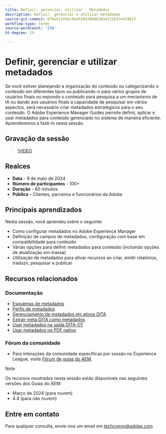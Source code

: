 ```yaml
---
title: Definir, gerenciar, utilizar - Metadados
description: Definir, gerenciar e utilizar metadados
source-git-commit: 876e512febc9a4529d70b96303af21917e41961f
workflow-type: tm+mt
source-wordcount: '238'
ht-degree: 1%

---
```



# Definir, gerenciar e utilizar metadados

Se você estiver planejando a organização do conteúdo ou categorizando o conteúdo em diferentes tipos ou publicando-o para vários grupos de usuários finais ou expondo o conteúdo para pesquisa a um mecanismo de IA ou dando aos usuários finais a capacidade de pesquisar em vários aspectos, será necessário criar metadados estratégicos para o seu conteúdo.
O Adobe Experience Manager Guides permite definir, aplicar e usar metadados para conteúdo gerenciado no sistema de maneira eficiente. Aprenderemos a fazê-lo nesta sessão.


## Gravação da sessão

>[!VIDEO](https://video.tv.adobe.com/v/3429088/asset-metadata-guides-metadata-aem-guides?quality=12&learn=on)


## Realces

- **Data** - 9 de maio de 2024
- **Número de participantes** - 100+
- **Duração** - 60 minutos
- **Público** - Clientes, parceiros e funcionários da Adobe

## Principais aprendizados

Nesta sessão, você aprendeu sobre o seguinte:
- Como configurar metadados no Adobe Experience Manager
- Definição de campos de metadados, configuração com base em compatibilidade para conteúdo
- Várias opções para definir metadados para conteúdo (incluindo opções de atualização em massa)
- Utilização de metadados para ativar recursos ao criar, emitir relatórios, traduzir, pesquisar e publicar


## Recursos relacionados

### Documentação

- [Esquemas de metadados](https://experienceleague.adobe.com/en/docs/experience-manager-cloud-service/content/assets/manage/metadata-schemas)
- [Perfis de metadados](https://experienceleague.adobe.com/en/docs/experience-manager-cloud-service/content/assets/manage/metadata-profiles)
- [Gerenciamento de metadados em ativos DITA](https://experienceleague.adobe.com/en/docs/experience-manager-guides/using/knowledge-base/kb-articles/authoring/reports/manage-metadata)
- [Extrair meta DITA como metadados](https://experienceleague.adobe.com/en/docs/experience-manager-guides/using/install-guide/cs-ig/aem-asset-search-cs/conf-dita-search#id192SF0G10YK)
- [Usar metadados na saída DITA-OT](https://experienceleague.adobe.com/en/docs/experience-manager-guides/using/install-guide/on-prem-ig/output-gen-config/conf-output-generation#id191LF0U0TY4)
- [Usar metadados no PDF nativo](https://experienceleague.adobe.com/en/docs/experience-manager-guides/using/user-guide/output-gen/web-editor/native-pdf-web-editor#native-pdf-publishing)


### Fórum da comunidade

- Para interações da comunidade específicas por sessão no Experience League, visite  [Fórum de guias do AEM](https://experienceleaguecommunities.adobe.com/t5/experience-manager-guides/bd-p/xml-documentation-discussions).


>[!NOTE]
>
> Os recursos mostrados nesta sessão estão disponíveis nas seguintes versões dos Guias do AEM:
> - Março de 2024 (para nuvem)
> - 4.4 (para não nuvem)



## Entre em contato

Para qualquer consulta, envie-nos um email em <techcomm@adobe.com>
